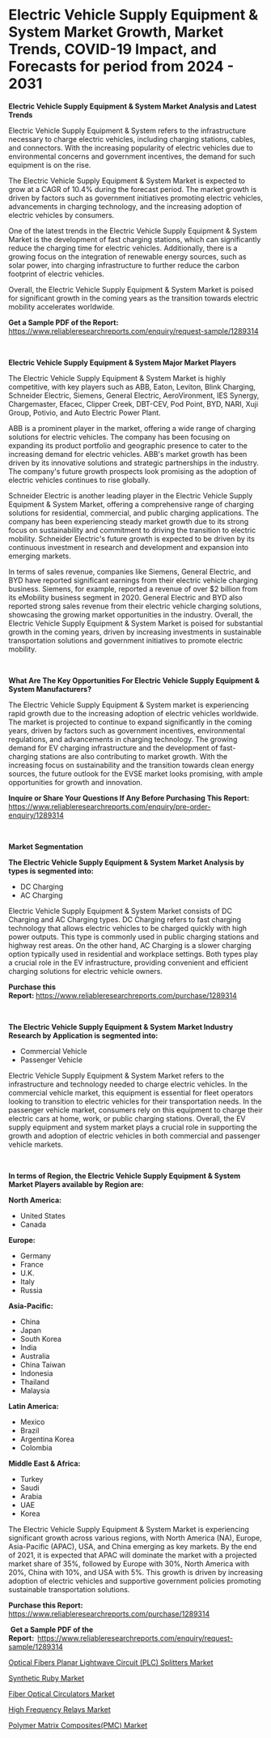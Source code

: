 <p><h1>Electric Vehicle Supply Equipment & System Market Growth, Market Trends, COVID-19 Impact, and Forecasts for period from 2024 - 2031</h1></p><p><strong>Electric Vehicle Supply Equipment & System Market Analysis and Latest Trends</strong></p>
<p><p>Electric Vehicle Supply Equipment & System refers to the infrastructure necessary to charge electric vehicles, including charging stations, cables, and connectors. With the increasing popularity of electric vehicles due to environmental concerns and government incentives, the demand for such equipment is on the rise.</p><p>The Electric Vehicle Supply Equipment & System Market is expected to grow at a CAGR of 10.4% during the forecast period. The market growth is driven by factors such as government initiatives promoting electric vehicles, advancements in charging technology, and the increasing adoption of electric vehicles by consumers.</p><p>One of the latest trends in the Electric Vehicle Supply Equipment & System Market is the development of fast charging stations, which can significantly reduce the charging time for electric vehicles. Additionally, there is a growing focus on the integration of renewable energy sources, such as solar power, into charging infrastructure to further reduce the carbon footprint of electric vehicles.</p><p>Overall, the Electric Vehicle Supply Equipment & System Market is poised for significant growth in the coming years as the transition towards electric mobility accelerates worldwide.</p></p>
<p><strong>Get a Sample PDF of the Report:&nbsp;</strong> <a href="https://www.reliableresearchreports.com/enquiry/request-sample/1289314">https://www.reliableresearchreports.com/enquiry/request-sample/1289314</a></p>
<p>&nbsp;</p>
<p><strong>Electric Vehicle Supply Equipment & System Major Market Players</strong></p>
<p><p>The Electric Vehicle Supply Equipment & System Market is highly competitive, with key players such as ABB, Eaton, Leviton, Blink Charging, Schneider Electric, Siemens, General Electric, AeroVironment, IES Synergy, Chargemaster, Efacec, Clipper Creek, DBT-CEV, Pod Point, BYD, NARI, Xuji Group, Potivio, and Auto Electric Power Plant.</p><p>ABB is a prominent player in the market, offering a wide range of charging solutions for electric vehicles. The company has been focusing on expanding its product portfolio and geographic presence to cater to the increasing demand for electric vehicles. ABB's market growth has been driven by its innovative solutions and strategic partnerships in the industry. The company's future growth prospects look promising as the adoption of electric vehicles continues to rise globally.</p><p>Schneider Electric is another leading player in the Electric Vehicle Supply Equipment & System Market, offering a comprehensive range of charging solutions for residential, commercial, and public charging applications. The company has been experiencing steady market growth due to its strong focus on sustainability and commitment to driving the transition to electric mobility. Schneider Electric's future growth is expected to be driven by its continuous investment in research and development and expansion into emerging markets.</p><p>In terms of sales revenue, companies like Siemens, General Electric, and BYD have reported significant earnings from their electric vehicle charging business. Siemens, for example, reported a revenue of over $2 billion from its eMobility business segment in 2020. General Electric and BYD also reported strong sales revenue from their electric vehicle charging solutions, showcasing the growing market opportunities in the industry. Overall, the Electric Vehicle Supply Equipment & System Market is poised for substantial growth in the coming years, driven by increasing investments in sustainable transportation solutions and government initiatives to promote electric mobility.</p></p>
<p>&nbsp;</p>
<p><strong>What Are The Key Opportunities For Electric Vehicle Supply Equipment & System Manufacturers?</strong></p>
<p><p>The Electric Vehicle Supply Equipment & System market is experiencing rapid growth due to the increasing adoption of electric vehicles worldwide. The market is projected to continue to expand significantly in the coming years, driven by factors such as government incentives, environmental regulations, and advancements in charging technology. The growing demand for EV charging infrastructure and the development of fast-charging stations are also contributing to market growth. With the increasing focus on sustainability and the transition towards clean energy sources, the future outlook for the EVSE market looks promising, with ample opportunities for growth and innovation.</p></p>
<p><strong>Inquire or Share Your Questions If Any Before Purchasing This Report:</strong> <a href="https://www.reliableresearchreports.com/enquiry/pre-order-enquiry/1289314">https://www.reliableresearchreports.com/enquiry/pre-order-enquiry/1289314</a></p>
<p>&nbsp;</p>
<p><strong>Market Segmentation</strong></p>
<p><strong>The Electric Vehicle Supply Equipment & System Market Analysis by types is segmented into:</strong></p>
<p><ul><li>DC Charging</li><li>AC Charging</li></ul></p>
<p><p>Electric Vehicle Supply Equipment & System Market consists of DC Charging and AC Charging types. DC Charging refers to fast charging technology that allows electric vehicles to be charged quickly with high power outputs. This type is commonly used in public charging stations and highway rest areas. On the other hand, AC Charging is a slower charging option typically used in residential and workplace settings. Both types play a crucial role in the EV infrastructure, providing convenient and efficient charging solutions for electric vehicle owners.</p></p>
<p><strong>Purchase this Report:&nbsp;</strong><a href="https://www.reliableresearchreports.com/purchase/1289314">https://www.reliableresearchreports.com/purchase/1289314</a></p>
<p>&nbsp;</p>
<p><strong>The Electric Vehicle Supply Equipment & System Market Industry Research by Application is segmented into:</strong></p>
<p><ul><li>Commercial Vehicle</li><li>Passenger Vehicle</li></ul></p>
<p><p>Electric Vehicle Supply Equipment & System Market refers to the infrastructure and technology needed to charge electric vehicles. In the commercial vehicle market, this equipment is essential for fleet operators looking to transition to electric vehicles for their transportation needs. In the passenger vehicle market, consumers rely on this equipment to charge their electric cars at home, work, or public charging stations. Overall, the EV supply equipment and system market plays a crucial role in supporting the growth and adoption of electric vehicles in both commercial and passenger vehicle markets.</p></p>
<p>&nbsp;</p>
<p><strong>In terms of Region, the Electric Vehicle Supply Equipment & System Market Players available by Region are:</strong></p>
<p>
    <p> <strong> North America: </strong>
        <ul>
            <li>United States</li>
            <li>Canada</li>
        </ul>
        </p> 
    <p> <strong> Europe: </strong>
        <ul>
            <li>Germany</li>
            <li>France</li>
            <li>U.K.</li>
            <li>Italy</li>
            <li>Russia</li>
        </ul>
        </p> 
    <p> <strong> Asia-Pacific: </strong>
        <ul>
            <li>China</li>
            <li>Japan</li>
            <li>South Korea</li>
            <li>India</li>
            <li>Australia</li>
            <li>China Taiwan</li>
            <li>Indonesia</li>
            <li>Thailand</li>
            <li>Malaysia</li>
        </ul>
        </p> 
    <p> <strong> Latin America: </strong>
        <ul>
            <li>Mexico</li>
            <li>Brazil</li>
            <li>Argentina Korea</li>
            <li>Colombia</li>
        </ul>
        </p> 
    <p> <strong> Middle East & Africa: </strong>
        <ul>
            <li>Turkey</li>
            <li>Saudi</li>
            <li>Arabia</li>
            <li>UAE</li>
            <li>Korea</li>
        </ul>
    </p>
    </p>
<p><p>The Electric Vehicle Supply Equipment & System Market is experiencing significant growth across various regions, with North America (NA), Europe, Asia-Pacific (APAC), USA, and China emerging as key markets. By the end of 2021, it is expected that APAC will dominate the market with a projected market share of 35%, followed by Europe with 30%, North America with 20%, China with 10%, and USA with 5%. This growth is driven by increasing adoption of electric vehicles and supportive government policies promoting sustainable transportation solutions.</p></p>
<p><strong>Purchase this Report: </strong><a href="https://www.reliableresearchreports.com/purchase/1289314">https://www.reliableresearchreports.com/purchase/1289314</a></p>
<p>&nbsp;<strong>Get a Sample PDF of the Report:&nbsp;&nbsp;</strong><a href="https://www.reliableresearchreports.com/enquiry/request-sample/1289314">https://www.reliableresearchreports.com/enquiry/request-sample/1289314</a></p>
<p><strong></strong></p>
<p><p><a href="https://github.com/arionmp/Market-Research-Report-List-2/blob/main/optical-fibers-planar-lightwave-circuit-plc-splitters-market.md">Optical Fibers Planar Lightwave Circuit (PLC) Splitters Market</a></p><p><a href="https://view.publitas.com/reportprime-1/synthetic-ruby-market-provides-a-comprehensive-analysis-including-a-macro-overview-of-the-market-as-well-as-micro-details-such-as-market-size-and-competitive-landscape/">Synthetic Ruby Market</a></p><p><a href="https://github.com/pgtimber/Market-Research-Report-List-1/blob/main/fiber-optical-circulators-market.md">Fiber Optical Circulators Market</a></p><p><a href="https://view.publitas.com/reportprime-1/high-frequency-relays-market-provides-a-comprehensive-analysis-including-a-macro-overview-of-the-market-as-well-as-micro-details-such-as-market-size-and-competitive-landscape/">High Frequency Relays Market</a></p><p><a href="https://simplistic-meeting-7ee.notion.site/Polymer-Matrix-Composites-PMC-Market-Research-Report-Unlocks-Analysis-on-the-Market-Financial-Statu-3da0a6606107481781d0d6a87add32d2">Polymer Matrix Composites(PMC) Market</a></p></p>